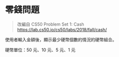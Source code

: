# 零錢問題
> 改編自 CS50 Problem Set 1: Cash
> https://lab.cs50.io/cs50/labs/2018/fall/cash/

使用者輸入金額後，顯示最少硬幣個數的情況的硬幣組合。

硬幣單位：50 元、10 元、5 元、1 元